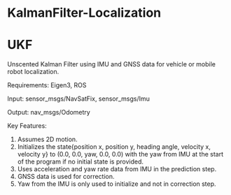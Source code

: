# KalmanFilter-Localization
# UKF
Unscented Kalman Filter using IMU and GNSS data for vehicle or mobile robot localization.

Requirements: Eigen3, ROS

Input: sensor_msgs/NavSatFix, sensor_msgs/Imu

Output: nav_msgs/Odometry

Key Features:

1. Assumes 2D motion.
2. Initializes the state{position x, position y, heading angle, velocity x, velocity y} to (0.0, 0.0, yaw, 0.0, 0.0) with the yaw from IMU at the start of the program if no initial state is provided.
3. Uses acceleration and yaw rate data from IMU in the prediction step.
4. GNSS data is used for correction.
5. Yaw from the IMU is only used to initialize and not in correction step.
